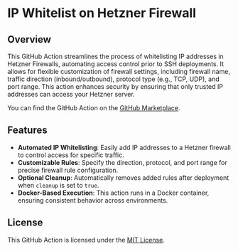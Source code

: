 # IP Whitelist on Hetzner Firewall

## Overview

This GitHub Action streamlines the process of whitelisting IP addresses in Hetzner Firewalls, automating access control prior to SSH deployments.
It allows for flexible customization of firewall settings, including firewall name, traffic direction (inbound/outbound), protocol type (e.g., TCP, UDP), and port range. This action enhances security by ensuring that only trusted IP addresses can access your Hetzner server.

You can find the GitHub Action on the [GitHub Marketplace](https://github.com/marketplace/actions/ip-whitelist-on-hetznerfw).

## Features

- **Automated IP Whitelisting**: Easily add IP addresses to a Hetzner firewall to control access for specific traffic.
- **Customizable Rules**: Specify the direction, protocol, and port range for precise firewall rule configuration.
- **Optional Cleanup**: Automatically removes added rules after deployment when `cleanup` is set to `true`.
- **Docker-Based Execution**: This action runs in a Docker container, ensuring consistent behavior across environments.


## License

This GitHub Action is licensed under the [MIT License](LICENSE).